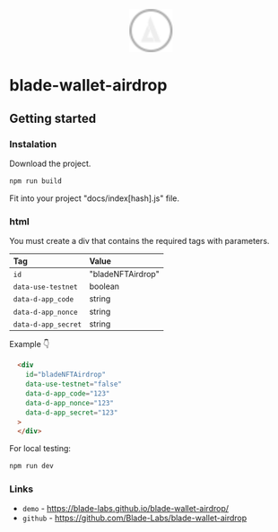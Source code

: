 <p></p>
<p align="center">
  <a href="https://www.bladewallet.io/" target="_blank">
    <img width="77px" src="./src/img/blade-logo.svg"/>
  </a>
</p>

# blade-wallet-airdrop

## Getting started

### Instalation

Download the project.
``` bash
npm run build
```
Fit into your project "docs/index[hash].js" file.

### html

You must create a div that contains the required tags with parameters.

| Tag                  | Value |
|:---------------------|:------------------|
| `id`                 | "bladeNFTAirdrop" |
| `data-use-testnet`   | boolean           |
| `data-d-app_code`    | string            |
| `data-d-app_nonce`   | string            |
| `data-d-app_secret`  | string            |

Example 👇

```html
  <div
    id="bladeNFTAirdrop"
    data-use-testnet="false"
    data-d-app_code="123"
    data-d-app_nonce="123"
    data-d-app_secret="123"
  >
  </div>
```

For local testing:
``` bash
npm run dev
```

### Links
* `demo` - https://blade-labs.github.io/blade-wallet-airdrop/
* `github` - https://github.com/Blade-Labs/blade-wallet-airdrop

